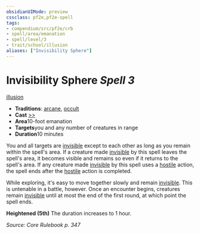 ```yaml
---
obsidianUIMode: preview
cssclass: pf2e,pf2e-spell
tags:
- compendium/src/pf2e/crb
- spell/area/emanation
- spell/level/3
- trait/school/illusion
aliases: ["Invisibility Sphere"]
---
```

# Invisibility Sphere *Spell 3*   
[illusion](illusion.md)  

- **Traditions**: [arcane](arcane.md), [occult](occult.md)
- **Cast** [>>](chapter-9-playing-the-game.md#Actions "Two-Action") 
- **Area**10-foot emanation
- **Targets**you and any number of creatures in range
- **Duration**10 minutes

You and all targets are [invisible](conditions.md#Invisible) except to each other as long as you remain within the spell's area. If a creature made [invisible](conditions.md#Invisible) by this spell leaves the spell's area, it becomes visible and remains so even if it returns to the spell's area. If any creature made [invisible](conditions.md#Invisible) by this spell uses a [hostile](conditions.md#Hostile) action, the spell ends after the [hostile](conditions.md#Hostile) action is completed.

While exploring, it's easy to move together slowly and remain [invisible](conditions.md#Invisible). This is untenable in a battle, however. Once an encounter begins, creatures remain [invisible](conditions.md#Invisible) until at most the end of the first round, at which point the spell ends.

**Heightened (5th)** The duration increases to 1 hour.

*Source: Core Rulebook p. 347*